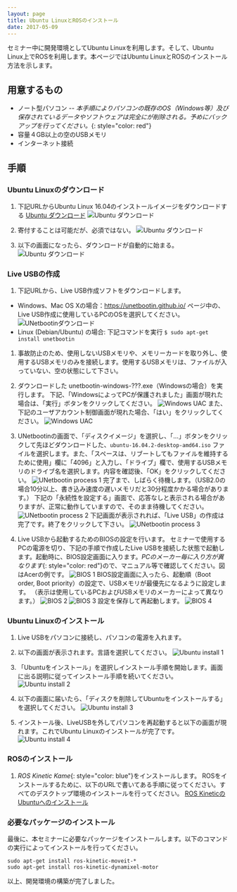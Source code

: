 ```yaml
---
layout: page
title: Ubuntu LinuxとROSのインストール
date: 2017-05-09
---
```


セミナー中に開発環境としてUbuntu Linuxを利用します。そして、Ubuntu
Linux上でROSを利用します。本ページではUbuntu
LinuxとROSのインストール方法を示します。

## 用意するもの

- ノート型パソコン
-- *本手順によりパソコンの既存のOS（Windows等）及び保存されているデータやソフトウェアは完全にが削除される。予めにバックアップを行ってください。*{: style="color: red"}
- 容量４GB以上の空のUSBメモリ
- インターネット接続

## 手順

### Ubuntu Linuxのダウンロード

1. 下記URLからUbuntu Linux 16.04のインストールイメージをダウンロードする
  [Ubuntu ダウンロード](https://www.ubuntu.com/download/desktop)
  ![Ubuntu ダウンロード](/images/ubuntu_download_1.png)

1. 寄付することは可能だが、必須ではない。
  ![Ubuntu ダウンロード](/images/ubuntu_download_2.png)

1. 以下の画面になったら、ダウンロードが自動的に始まる。
  ![Ubuntu ダウンロード](/images/ubuntu_download_3.png)

### Live USBの作成

1. 下記URLから、Live USB作成ソフトをダウンロードします。
  - Windows、Mac OS Xの場合：https://unetbootin.github.io/
    ページ中の、Live USB作成に使用しているPCのOSを選択してください。
    ![UNetbootinダウンロード](/images/unetbootin_download.png)
  - Linux (Debian/Ubuntu) の場合: 下記コマンドを実行
    `$ sudo apt-get install unetbootin`

1. 事故防止のため、使用しないUSBメモリや、メモリーカードを取り外し、使用するUSBメモリのみを接続します。使用するUSBメモリは、ファイルが入っていない、空の状態にして下さい。

1. ダウンロードした unetbootin-windows-???.exe（Windowsの場合）を実行します。
  下記、「WindowsによってPCが保護されました」画面が現れた場合は、「実行」ボタンをクリックしてください。
  ![Windows UAC](/images/windows_idiot_screen.png)
  また、下記のユーザアカウント制御画面が現れた場合、「はい」をクリックしてください。
  ![Windows UAC](/images/windows_uac.png)

1. UNetbootinの画面で、「ディスクイメージ」を選択し、「…」ボタンをクリックして先ほどダウンロードした、`ubuntu-16.04.2-desktop-amd64.iso` ファイルを選択します。また、「スペースは、リブートしてもファイルを維持するために使用」欄に「4096」と入力し、「ドライブ」欄で、使用するUSBメモリのドライブ名を選択します。内容を確認後、「OK」をクリックしてください。
  ![UNetbootin process 1](/images/unetbootin_setting.png)
  完了まで、しばらく待機します。（USB2.0の場合10分以上、書き込み速度の遅いメモリだと30分程度かかる場合があります。）
  下記の「永続性を設定する」画面で、応答なしと表示される場合がありますが、正常に動作していますので、そのまま待機してください。
  ![UNetbootin process 2](/images/unetbootin_freeze.png)
  下記画面が表示されれば、「Live USB」の作成は完了です。終了をクリックして下さい。
  ![UNetbootin process 3](/images/unetbootin_end.png)

1. Live USBから起動するためのBIOSの設定を行います。
  セミナーで使用するPCの電源を切り、下記の手順で作成したLive USBを接続した状態で起動します。起動時に、BIOS設定画面に入ります。*PCのメーカー毎に入り方が異なります*{: style="color: red"}ので、マニュアル等で確認してください。図はAcerの例です。
  ![BIOS 1](/images/acer_boot.png)
  BIOS設定画面に入ったら、起動順（Boot order, Boot priority）の設定で、USBメモリが最優先になるように設定します。 （表示は使用しているPCおよびUSBメモリのメーカーによって異なります。）
  ![BIOS 2](/images/acer_boot_order1.png)
  ![BIOS 3](/images/acer_boot_order2.png)
  設定を保存して再起動します。
  ![BIOS 4](/images/acer_boot_save.png)

### Ubuntu Linuxのインストール

1. Live USBをパソコンに接続し、パソコンの電源を入れます。

1. 以下の画面が表示されます。言語を選択してください。
  ![Ubuntu install 1](/images/ubuntu_install_1.png)

1. 「Ubuntuをインストール」を選択しインストール手順を開始します。画面に出る説明に従ってインストール手順を続いてください。
  ![Ubuntu install 2](/images/ubuntu_install_2.png)

1. 以下の画面に届いたら、「ディスクを削除してUbuntuをインストールする」を選択してください。
  ![Ubuntu install 3](/images/ubuntu_install_3.png)

1. インストール後、LiveUSBを外してパソコンを再起動すると以下の画面が現れます。これでUbuntu Linuxのインストールが完了です。
  ![Ubuntu install 4](/images/ubuntu_install_4.png)


### ROSのインストール

1. *ROS Kinetic Kame*{: style="color: blue"}をインストールします。
  ROSをインストールするために、以下のURLで書いてある手順に従ってください。すべてのデスクトップ環境のインストールを行ってください。
  [ROS KineticのUbuntuへのインストール](http://wiki.ros.org/ja/kinetic/Installation/Ubuntu)


### 必要なパッケージのインストール

最後に、本セミナーに必要なパッケージをインストールします。以下のコマンドの実行によってインストールを行ってください。

    sudo apt-get install ros-kinetic-moveit-*
    sudo apt-get install ros-kinetic-dynamixel-motor

以上、開発環境の構築が完了しました。
